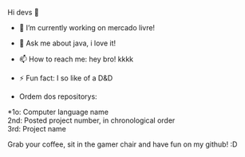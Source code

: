 Hi devs 👋


- 🔭 I’m currently working on mercado livre!
- 💬 Ask me about java, i love it!
- 📫 How to reach me: hey bro! kkkk
- ⚡ Fun fact: I so like of a D&D

- Ordem dos repositorys: 


*1o: Computer language name<br>
2nd: Posted project number, in chronological order<br> 
3rd: Project name<br>

Grab your coffee, sit in the gamer chair and have fun on my github! :D
  

